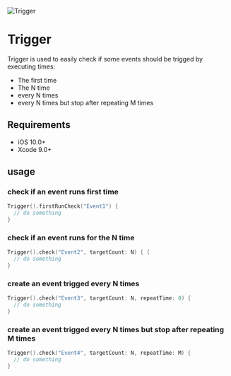 ![Trigger](https://github.com/guoyingtao/repo/blob/master/images/Trigger.png)

# Trigger

Trigger is used to easily check if some events should be trigged by executing times:
- The first time
- The N time
- every N times
- every N times but stop after repeating M times

## Requirements

* iOS 10.0+
* Xcode 9.0+

## usage

### check if an event runs first time
```swift
Trigger().firstRunCheck("Event1") {
  // do something
}
```

### check if an event runs for the N time
```swift
Trigger().check("Event2", targetCount: N) { {
  // do something
}
```

### create an event trigged every N times
```swift
Trigger().check("Event3", targetCount: N, repeatTime: 0) {
  // do something
}
```

### create an event trigged every N times but stop after repeating M times
```swift
Trigger().check("Event4", targetCount: N, repeatTime: M) {
  // do something
}
```

